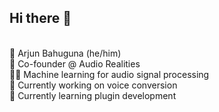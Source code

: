 ## Hi there 👋
\
👨 Arjun Bahuguna (he/him)\
💼 Co-founder @ Audio Realities\
👨‍💻 Machine learning for audio signal processing\
🔭 Currently working on voice conversion\
🌱 Currently learning plugin development

<!--

- 🔭 I’m currently working on ...
- 🌱 I’m currently learning ...
- 👯 I’m looking to collaborate on ...
- 🤔 I’m looking for help with ...
- 💬 Ask me about ...
- 📫 How to reach me: ...
- 😄 Pronouns: ...
- ⚡ Fun fact: ...
-->
